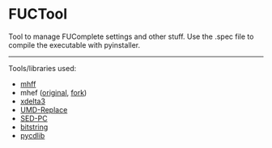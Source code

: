 # FUCTool
Tool to manage FUComplete settings and other stuff. Use the .spec file to compile the executable with pyinstaller.

---

Tools/libraries used:
- [mhff](https://gitlab.com/svanheulen/mhff)
- mhef ([original](https://gitlab.com/svanheulen/mhef), [fork](https://github.com/IncognitoMan/mhef))
- [xdelta3](https://github.com/jmacd/xdelta)
- [UMD-Replace](https://www.romhacking.net/utilities/891/)
- [SED-PC](https://github.com/BrianBTB/SED-PC)
- [bitstring](https://github.com/scott-griffiths/bitstring)
- [pycdlib](https://github.com/clalancette/pycdlib)